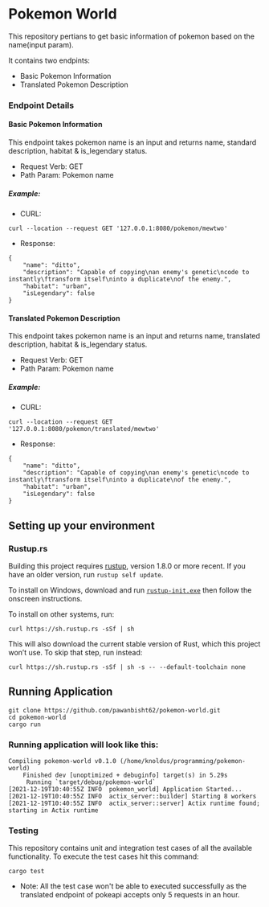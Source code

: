 # Pokemon World
This repository pertians to get basic information of pokemon based on the name(input param).

It contains two endpints:
* Basic Pokemon Information 
* Translated Pokemon Description

### Endpoint Details
#### Basic Pokemon Information
This endpoint takes pokemon name is an input and returns name, standard description, habitat & is_legendary status.

* Request Verb: GET
* Path Param: Pokemon name

##### Example:
* CURL:
```
curl --location --request GET '127.0.0.1:8080/pokemon/mewtwo'
```
* Response:
```
{
    "name": "ditto",
    "description": "Capable of copying\nan enemy's genetic\ncode to instantly\ftransform itself\ninto a duplicate\nof the enemy.",
    "habitat": "urban",
    "isLegendary": false
}
```

#### Translated Pokemon Description
This endpoint takes pokemon name is an input and returns name, translated description, habitat & is_legendary status.

* Request Verb: GET
* Path Param: Pokemon name

##### Example:
* CURL:
```
curl --location --request GET '127.0.0.1:8080/pokemon/translated/mewtwo'
```
* Response:
```
{
    "name": "ditto",
    "description": "Capable of copying\nan enemy's genetic\ncode to instantly\ftransform itself\ninto a duplicate\nof the enemy.",
    "habitat": "urban",
    "isLegendary": false
}
```

## Setting up your environment

### Rustup.rs

Building this project requires [rustup](https://rustup.rs/), version 1.8.0 or more recent.
If you have an older version, run `rustup self update`.

To install on Windows, download and run [`rustup-init.exe`](https://win.rustup.rs/)
then follow the onscreen instructions.

To install on other systems, run:

```
curl https://sh.rustup.rs -sSf | sh
```

This will also download the current stable version of Rust, which this project won’t use.
To skip that step, run instead:

```
curl https://sh.rustup.rs -sSf | sh -s -- --default-toolchain none
```

## Running Application

```
git clone https://github.com/pawanbisht62/pokemon-world.git
cd pokemon-world
cargo run
```

### Running application will look like this:
```
Compiling pokemon-world v0.1.0 (/home/knoldus/programming/pokemon-world)
    Finished dev [unoptimized + debuginfo] target(s) in 5.29s
     Running `target/debug/pokemon-world`
[2021-12-19T10:40:55Z INFO  pokemon_world] Application Started...
[2021-12-19T10:40:55Z INFO  actix_server::builder] Starting 8 workers
[2021-12-19T10:40:55Z INFO  actix_server::server] Actix runtime found; starting in Actix runtime

```

### Testing
This repository contains unit and integration test cases of all the available functionality. To execute the test cases hit this command:
```
cargo test
```

* Note:
All the test case won't be able to executed successfully as the translated endpoint of pokeapi accepts only 5 requests in an hour.
